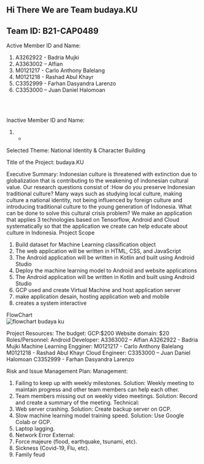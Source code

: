 ## Hi There We are Team budaya.KU
## Team ID: B21-CAP0489

Active Member ID and Name:
1. A3262922 - Badria Mujki
2. A3363002 – Alfian
3. M0121217 - Carlo Anthony Balelang
4. M0121218 - Rashad Abul Khayr
5. C3352999 - Farhan Dasyandra Larenzo
6. C3353000 – Juan Daniel Halomoan
<br />
<br />

Inactive Member ID and Name:
1. -
Selected Theme: National Identity & Character Building

Title of the Project: budaya.KU

Executive Summary:
Indonesian culture is threatened with extinction due to globalization that is contributing to the
weakening of indonesian cultural value. Our research questions consist of :How do you preserve
Indonesian traditional culture? Many ways such as studying local culture, making culture a national
identity, not being influenced by foreign culture and introducing traditional culture to the young
generation of Indonesia. What can be done to solve this cultural crisis problem? We make an
application that applies 3 technologies based on Tensorflow, Android and Cloud systematically so
that the application we create can help educate about culture in Indonesia.
Project Scope
1. Build dataset for Machine Learning classification object
2. The web application will be written in HTML, CSS, and JavaScript
3. The Android application will be written in Kotlin and built using Android Studio
4. Deploy the machine learning model to Android and website applications
5. The Android application will be written in Kotlin and built using Android Studio
6. GCP used and create Virtual Machine and host application server
7. make application desain, hosting application web and mobile
8. creates a system interactive

FlowChart
<br />
![flowchart budaya ku](https://user-images.githubusercontent.com/47490009/120312544-0fa93e00-c303-11eb-99f3-a8556ce69ea5.png)
<br />

Project Resources:
The budget: GCP:$200
Website domain: $20
Roles/Personnel:
Android Developer:
A3363002 – Alfian
A3262922 - Badria Mujki
Machine Learning Engginer:
M0121217 - Carlo Anthony Balelang
M0121218 - Rashad Abul Khayr
Cloud Engineer:
C3353000 – Juan Daniel Halomoan
C3352999 - Farhan Dasyandra Larenzo

Risk and Issue Management Plan:
Management:
1. Failing to keep up with weekly milestones. Solution: Weekly meeting to maintain progress and
other team members can help each other.
2. Team members missing out on weekly video meetings. Solution: Record and create a
summary of the meeting.
Technical:
1. Web server crashing. Solution: Create backup server on GCP.
2. Slow machine learning model training speed. Solution: Use Google Colab or GCP.
3. Laptop lagging.
4. Network Error
External:
1. Force majeure (flood, earthquake, tsunami, etc).
2. Sickness (Covid-19, Flu, etc).
3. Family feud
